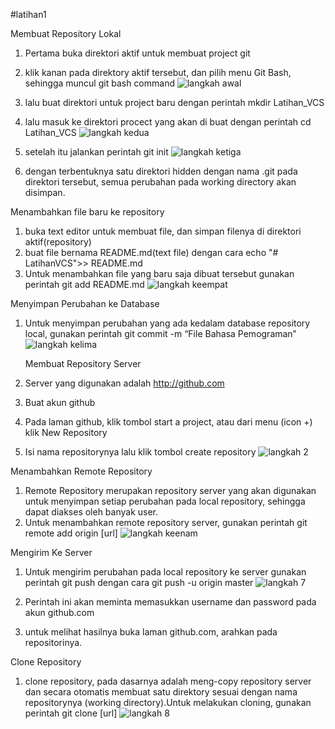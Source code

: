 #latihan1

Membuat Repository Lokal

1. Pertama buka direktori aktif untuk membuat project git
2. klik kanan pada direktory aktif tersebut, dan pilih menu Git Bash,
	sehingga muncul git bash command
![langkah awal](https://user-images.githubusercontent.com/73072514/96452452-3cf91e00-1243-11eb-9b11-eaa9d19482c3.png)

3. lalu buat direktori untuk project baru dengan perintah 
	mkdir Latihan_VCS
4. lalu masuk ke direktori procect yang akan di buat dengan perintah
	cd Latihan_VCS
![langkah kedua](https://user-images.githubusercontent.com/73072514/96452731-a842f000-1243-11eb-92fe-1113419a50fc.png)

5. setelah itu jalankan perintah 
	git init
![langkah ketiga](https://user-images.githubusercontent.com/73072514/96452864-df190600-1243-11eb-9e35-48b8ce9ebb5e.png)

6. dengan terbentuknya satu direktori hidden dengan nama .git pada direktori tersebut, semua perubahan pada working directory
	akan disimpan.

Menambahkan file baru ke repository

1. buka text editor untuk membuat file, dan simpan filenya di direktori aktif(repository)
2. buat file bernama README.md(text file) dengan cara
   echo "# LatihanVCS">> README.md
3. Untuk menambahkan file yang baru saja dibuat tersebut gunakan perintah 
	git add README.md
![langkah keempat](https://user-images.githubusercontent.com/73072514/96453031-1e475700-1244-11eb-9234-abe15a20061d.png)

Menyimpan Perubahan ke Database
1. Untuk menyimpan perubahan yang ada kedalam database repository
   local, gunakan perintah
    git commit -m “File Bahasa Pemograman”
![langkah kelima](https://user-images.githubusercontent.com/73072514/96453241-5fd80200-1244-11eb-8972-55fc6d63091c.png)

	Membuat Repository Server

1. Server yang digunakan adalah http://github.com
2. Buat akun github
3. Pada laman github, klik tombol start a project, atau dari menu (icon +) klik New Repository
4. Isi nama repositorynya lalu klik tombol create repository
![langkah 2](https://user-images.githubusercontent.com/73072514/96453366-8eee7380-1244-11eb-8a7b-d90159cd7308.png)

Menambahkan Remote Repository

1. Remote Repository merupakan repository server yang akan
   digunakan untuk menyimpan setiap perubahan pada local repository,
   sehingga dapat diakses oleh banyak user. 
2. Untuk menambahkan remote repository server, gunakan perintah
    git remote add origin [url]
![langkah keenam](https://user-images.githubusercontent.com/73072514/96453569-d8d75980-1244-11eb-9256-e1f1cdf6ea32.png)

Mengirim Ke Server

1. Untuk mengirim perubahan pada local repository ke server gunakan perintah git push dengan cara
    git push -u origin master
![langkah 7](https://user-images.githubusercontent.com/73072514/96453729-163be700-1245-11eb-843b-b8e6e21eee7a.png)

2. Perintah ini akan meminta memasukkan username dan password pada akun github.com
3. untuk melihat hasilnya buka laman github.com, arahkan pada repositorinya.

Clone Repository

1. clone repository, pada dasarnya adalah meng-copy repository server
   dan secara otomatis membuat satu direktory sesuai dengan nama
   repositorynya (working directory).Untuk melakukan cloning, gunakan perintah git clone [url]
![langkah 8](https://user-images.githubusercontent.com/73072514/96453808-3370b580-1245-11eb-9965-1eea4abaab82.png)
